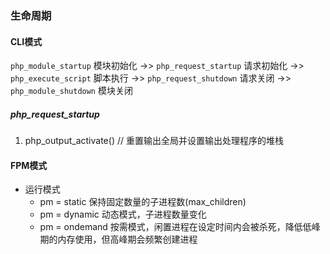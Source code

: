 ### 生命周期

#### CLI模式

`php_module_startup` 模块初始化 ->> `php_request_startup` 请求初始化 ->> `php_execute_script` 脚本执行 ->> `php_request_shutdown` 请求关闭 ->> `php_module_shutdown` 模块关闭

##### php_request_startup

1. php_output_activate() // 重置输出全局并设置输出处理程序的堆栈

#### FPM模式

* 运行模式
    - pm = static  保持固定数量的子进程数(max_children)
    - pm = dynamic  动态模式，子进程数量变化
    - pm = ondemand  按需模式，闲置进程在设定时间内会被杀死，降低低峰期的内存使用，但高峰期会频繁创建进程

